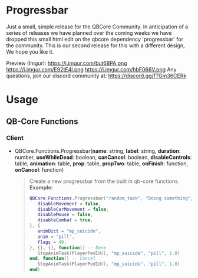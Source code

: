 # Progressbar
Just a small, simple release for the QBCore Community. In anticipation of a series of releases we have planned over the coming weeks we have dropped this small html edit on the qbcore dependency 'progressbar' for the community. This is our second release for this with a different design, We hope you like it.  

Preview (Imgur): 
https://i.imgur.com/but68PA.png
https://i.imgur.com/E92tE4l.png
https://i.imgur.com/hbF066V.png
Any questions, join our discord community at: https://discord.gg/fTGm36CERk

# Usage

## QB-Core Functions
### Client
- QBCore.Functions.Progressbar(**name**: string, **label**: string, **duration**: number, **useWhileDead**: boolean, **canCancel**: boolean, **disableControls**: table, **animation**: table, **prop**: table, **propTwo**: table, **onFinish**: function, **onCancel**: function)
  > Create a new progressbar from the built in qb-core functions.<br>
  > **Example:**
  > ```lua
  >QBCore.Functions.Progressbar("random_task", "Doing something", 5000, false, true, {
  >    disableMovement = false,
  >    disableCarMovement = false,
  >    disableMouse = false,
  >    disableCombat = true,
  >}, {
  >    animDict = "mp_suicide",
  >    anim = "pill",
  >    flags = 49,
  >}, {}, {}, function() -- Done
  >    StopAnimTask(PlayerPedId(), "mp_suicide", "pill", 1.0)
  >end, function() -- Cancel
  >    StopAnimTask(PlayerPedId(), "mp_suicide", "pill", 1.0)
  >end)
  > ```

